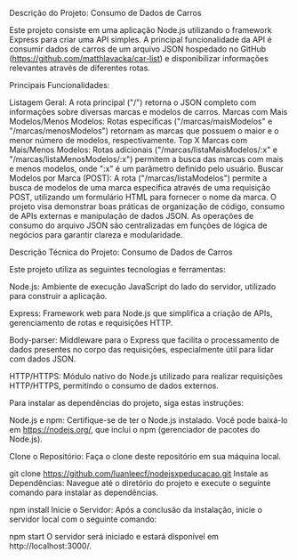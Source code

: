 Descrição do Projeto: Consumo de Dados de Carros

Este projeto consiste em uma aplicação Node.js utilizando o framework Express para criar uma API simples. A principal funcionalidade da API é consumir dados de carros de um arquivo JSON hospedado no GitHub (https://github.com/matthlavacka/car-list) e disponibilizar informações relevantes através de diferentes rotas.

Principais Funcionalidades:

Listagem Geral: A rota principal ("/") retorna o JSON completo com informações sobre diversas marcas e modelos de carros.
Marcas com Mais Modelos/Menos Modelos: Rotas específicas ("/marcas/maisModelos" e "/marcas/menosModelos") retornam as marcas que possuem o maior e o menor número de modelos, respectivamente.
Top X Marcas com Mais/Menos Modelos: Rotas adicionais ("/marcas/listaMaisModelos/:x" e "/marcas/listaMenosModelos/:x") permitem a busca das marcas com mais e menos modelos, onde ":x" é um parâmetro definido pelo usuário.
Buscar Modelos por Marca (POST): A rota ("/marcas/listaModelos") permite a busca de modelos de uma marca específica através de uma requisição POST, utilizando um formulário HTML para fornecer o nome da marca.
O projeto visa demonstrar boas práticas de organização de código, consumo de APIs externas e manipulação de dados JSON. As operações de consumo do arquivo JSON são centralizadas em funções de lógica de negócios para garantir clareza e modularidade.

Descrição Técnica do Projeto: Consumo de Dados de Carros

Este projeto utiliza as seguintes tecnologias e ferramentas:

Node.js: Ambiente de execução JavaScript do lado do servidor, utilizado para construir a aplicação.

Express: Framework web para Node.js que simplifica a criação de APIs, gerenciamento de rotas e requisições HTTP.

Body-parser: Middleware para o Express que facilita o processamento de dados presentes no corpo das requisições, especialmente útil para lidar com dados JSON.

HTTP/HTTPS: Módulo nativo do Node.js utilizado para realizar requisições HTTP/HTTPS, permitindo o consumo de dados externos.

Para instalar as dependências do projeto, siga estas instruções:

Node.js e npm: Certifique-se de ter o Node.js instalado. Você pode baixá-lo em https://nodejs.org/, que inclui o npm (gerenciador de pacotes do Node.js).

Clone o Repositório: Faça o clone deste repositório em sua máquina local.

git clone https://github.com/luanleecf/nodejsxpeducacao.git
Instale as Dependências: Navegue até o diretório do projeto e execute o seguinte comando para instalar as dependências.

npm install
Inicie o Servidor: Após a conclusão da instalação, inicie o servidor local com o seguinte comando:

npm start
O servidor será iniciado e estará disponível em http://localhost:3000/.
